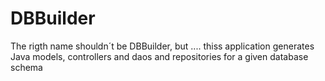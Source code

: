 # DBBuilder
The rigth name shouldn´t be DBBuilder, but ....  thiss application generates Java models, controllers and daos and repositories for a given database schema

